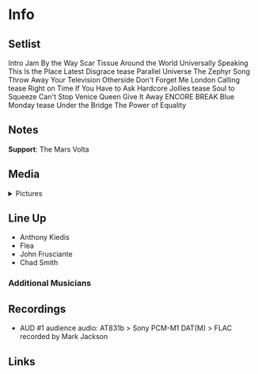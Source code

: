 # Info

## Setlist

Intro Jam
By the Way
Scar Tissue
Around the World
Universally Speaking
This Is the Place
Latest Disgrace tease
Parallel Universe
The Zephyr Song
Throw Away Your Television
Otherside
Don't Forget Me
London Calling tease
Right on Time
If You Have to Ask
Hardcore Jollies tease
Soul to Squeeze
Can't Stop
Venice Queen
Give It Away
ENCORE BREAK
Blue Monday tease
Under the Bridge
The Power of Equality

## Notes

**Support**: The Mars Volta

## Media 

<details>
  <summary>Pictures</summary>
  <!--<img alt="Setlist" title="Setlist" src="_.jpg" height="200" />-->
</details>

## Line Up

* Anthony Kiedis
* Flea
* John Frusciante
* Chad Smith

### Additional Musicians

## Recordings

* AUD #1 audience audio: AT831b > Sony PCM-M1 DAT(M) > FLAC recorded by Mark Jackson

## Links

